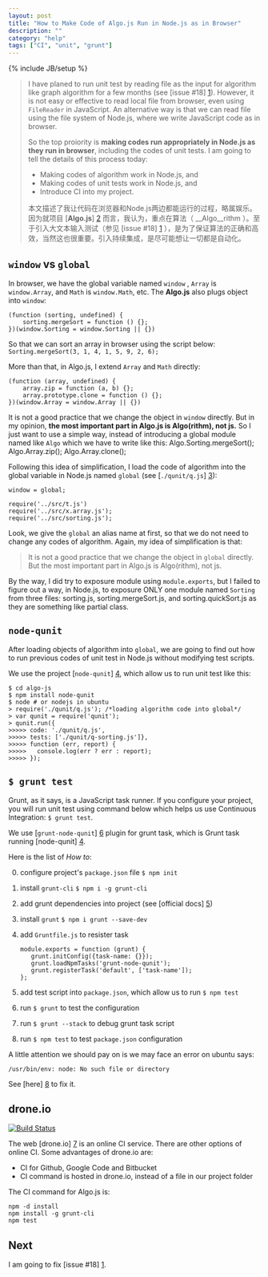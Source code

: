 ```yaml
---
layout: post
title: "How to Make Code of Algo.js Run in Node.js as in Browser"
description: ""
category: "help"
tags: ["CI", "unit", "grunt"]
---
```

{% include JB/setup %}

> I have planed to run unit test by reading file as the input for algorithm like graph algorithm for a few months (see [issue #18] [1]). However, it is not easy or effective to read local file from browser, even using `FileReader` in JavaScript. An alternative way is that we can read file  using the file system of Node.js, where we write JavaScript code as in browser.
>
> So the top proiority is __making codes run appropriately in Node.js as they run in browser__, including the codes of unit tests. I am going to tell the details of this process today:
>
> * Making codes of algorithm work in Node.js, and
> * Making codes of unit tests work in Node.js, and
> * Introduce CI into my project.
>
>
> 本文描述了我让代码在浏览器和Node.js两边都能运行的过程，略属娱乐。因为就项目 [__Algo.js__] [2] 而言，我认为，重点在算法（ __Algo__rithm ）。至于引入大文本输入测试（参见 [issue #18] [1] ），是为了保证算法的正确和高效，当然这也很重要。引入持续集成，是尽可能想让一切都是自动化。

<!--more-->

<a name="pi">
</a>

## `window` vs `global`
In browser, we have the global variable named `window` , `Array` is `window.Array`, and `Math` is `window.Math`, etc. The __Algo.js__ also plugs object into `window`: 

    (function (sorting, undefined) {
        sorting.mergeSort = function () {};
    })(window.Sorting = window.Sorting || {})

So that we can sort an array in browser using the script below: 
`Sorting.mergeSort(3, 1, 4, 1, 5, 9, 2, 6);`

More than that, in Algo.js, I extend `Array` and `Math` directly:

    (function (array, undefined) {
        array.zip = function (a, b) {};	
        array.prototype.clone = function () {};
    })(window.Array = window.Array || {})

It is not a good practice that we change the object in `window` directly. But in my opinion, __the most important part in Algo.js is Algo(rithm), not js.__ So I just want to use a simple way, instead of introducing a global module named like `Algo` which we have to write like this:
    Algo.Sorting.mergeSort();
    Algo.Array.zip();
    Algo.Array.clone();

Following this idea of simplification, I load the code of algorithm into the global variable in Node.js named `global` (see [`./qunit/q.js`] [3]):

    window = global;
    
    require('../src/t.js')
    require('../src/x.array.js');
    require('../src/sorting.js');

Look, we give the `global` an alias name at first, so that we do not need to change any codes of algorithm. Again, my idea of simplification is that: 
> It is not a good practice that we change the object in `global` directly. But the most important part in Algo.js is Algo(rithm), not js.

By the way, I did try to exposure module using `module.exports`, but I failed to figure out a way, in Node.js, to exposure ONLY one module named `Sorting` from three files: sorting.js, sorting.mergeSort.js, and sorting.quickSort.js as they are something like partial class.

## `node-qunit`
After loading objects of algorithm into `global`, we are going to find out how to run previous codes of unit test in Node.js without modifying test scripts.

We use the project [`node-qunit`] [4], which allow us to run unit test like this:

    $ cd algo-js
    $ npm install node-qunit
    $ node # or nodejs in ubuntu
    > require('./qunit/q.js'); /*loading algorithm code into global*/
    > var qunit = require('qunit');
    > qunit.run({
    >>>>> code: './qunit/q.js',
    >>>>> tests: ['./qunit/q-sorting.js']},
    >>>>> function (err, report) {
    >>>>> 	console.log(err ? err : report);
    >>>>> });

## `$ grunt test`
Grunt, as it says, is a JavaScript task runner. If you configure your project, you will run unit test using command below which helps us use Continuous Integration:
`$ grunt test`.

We use [`grunt-node-qunit`] [6] plugin for grunt task, which is Grunt task running [node-qunit] [4].

Here is the list of _How to_:

0. configure project's `package.json` file
  `$ npm init`
0. install `grunt-cli`
  `$ npm i -g grunt-cli`
0. add grunt dependencies into project (see [official docs] [5])
0. install `grunt`
  `$ npm i grunt --save-dev`
0. add `Gruntfile.js` to resister task

       module.exports = function (grunt) {
          grunt.initConfig({task-name: {}});
          grunt.loadNpmTasks('grunt-node-qunit');
          grunt.registerTask('default', ['task-name']);
       };
       
0. add test script into `package.json`, which allow us to run `$ npm test`
0. run `$ grunt` to test the configuration
0. run `$ grunt --stack` to debug grunt task script
0. run `$ npm test` to test `package.json` configuration

A little attention we should pay on is we may face an error on ubuntu says:

`/usr/bin/env: node: No such file or directory`

See [here] [8] to fix it.

## drone.io
[![Build Status](https://drone.io/github.com/scotv/algo-js/status.png)](https://drone.io/github.com/scotv/algo-js/latest)

The web [drone.io] [7] is an online CI service. There are other options of online CI.
Some advantages of drone.io are:

* CI for Github, Google Code and Bitbucket
* CI command is hosted in drone.io, instead of a file in our project folder

The CI command for Algo.js is: 

    npm -d install
    npm install -g grunt-cli
    npm test

## Next
I am going to fix [issue #18] [1].

<br />

[1]: https://github.com/scotv/algo-js/issues/18 "issue #18"
[2]: https://github.com/scotv/algo-js "Algo.js"
[3]: https://github.com/scotv/algo-js/blob/master/qunit/q.js "a file named q.js"
[4]: https://github.com/kof/node-qunit "node-qunit, Port of QUnit unit testing framework to nodejs"
[5]: http://gruntjs.com/getting-started#package.json "grunt configuration on package.json"
[6]: https://npmjs.org/package/grunt-node-qunit "Grunt task running node-qnuit"
[7]: https://drone.io/ "drone.io"
[8]: https://github.com/joyent/node/issues/3911 "issue #3911"